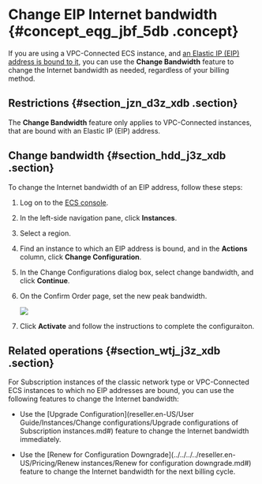 # Change EIP Internet bandwidth {#concept_eqg_jbf_5db .concept}

If you are using a VPC-Connected ECS instance, and [an Elastic IP \(EIP\) address is bound to it](https://partners-intl.aliyun.com/help/doc-detail/27714.htm), you can use the **Change Bandwidth** feature to change the Internet bandwidth as needed, regardless of your billing method.

## Restrictions {#section_jzn_d3z_xdb .section}

The **Change Bandwidth** feature only applies to VPC-Connected instances, that are bound with an Elastic IP \(EIP\) address.

## Change bandwidth {#section_hdd_j3z_xdb .section}

To change the Internet bandwidth of an EIP address, follow these steps:

1.  Log on to the [ECS console](https://partners-intl.console.aliyun.com/#/ecs).
2.  In the left-side navigation pane, click **Instances**.
3.  Select a region.
4.  Find an instance to which an EIP address is bound, and in the **Actions** column, click **Change Configuration**.
5.  In the Change Configurations dialog box, select change bandwidth, and click **Continue**.
6.  On the Confirm Order page, set the new peak bandwidth.

    ![](http://static-aliyun-doc.oss-cn-hangzhou.aliyuncs.com/assets/img/9646/15407912815429_en-US.png)

7.  Click **Activate** and follow the instructions to complete the configuraiton.

## Related operations {#section_wtj_j3z_xdb .section}

For Subscription instances of the classic network type or VPC-Connected ECS instances to which no EIP addresses are bound, you can use the following features to change the Internet bandwidth:

-   Use the [Upgrade Configuration](reseller.en-US/User Guide/Instances/Change configurations/Upgrade configurations of Subscription instances.md#) feature to change the Internet bandwidth immediately.

-   Use the [Renew for Configuration Downgrade](../../../../reseller.en-US/Pricing/Renew instances/Renew for configuration downgrade.md#) feature to change the Internet bandwidth for the next billing cycle.


